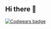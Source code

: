 ## Hi there 👋
[![Codwears badge]([https://www.codewars.com/users/VictoriaGri95/badges/micro])](https://www.codewars.com/users/VictoriaGri95/badges/micro)


<!--
**VictoriaGri95/VictoriaGri95** is a ✨ _special_ ✨ repository because its `README.md` (this file) appears on your GitHub profile.

Here are some ideas to get you started:

- 🔭 I’m currently working on ...
- 🌱 I’m currently learning ...
- 👯 I’m looking to collaborate on ...
- 🤔 I’m looking for help with ...
- 💬 Ask me about ...
- 📫 How to reach me: ...
- 😄 Pronouns: ...
- ⚡ Fun fact: ...
-->
